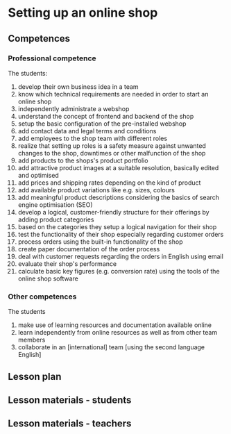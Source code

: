 # Setting up an online shop

## Competences

### Professional competence

The students:

1. develop their own business idea in a team
2. know which technical requirements are needed in order to start an online shop
3. independently administrate a webshop
4. understand the concept of frontend and backend of the shop
5. setup the basic configuration of the pre-installed webshop
6. add contact data and legal terms and conditions
7. add employees to the shop team with different roles
8. realize that setting up roles is a safety measure against unwanted changes to the shop, downtimes or other malfunction of the shop
9. add products to the shops's product portfolio
10. add attractive product images at a suitable resolution, basically edited and optimised
11. add prices and shipping rates depending on the kind of product
12. add available product variations like e.g. sizes, colours
13. add meaningful product descriptions considering the basics of search engine optimisation \(SEO\)
14. develop a logical, customer-friendly structure for their offerings by adding product categories
15. based on the categories they setup a logical navigation for their shop
16. test the functionality of their shop especially regarding customer orders
17. process orders using the built-in functionality of the shop
18. create paper documentation of the order process
19. deal with customer requests regarding the orders in English using email
20. evaluate their shop's performance
21. calculate basic key figures \(e.g. conversion rate\) using the tools of the online shop software

### Other competences

The students

1. make use of learning resources and documentation available online
2. learn independently from online resources as well as from other team members
3. collaborate in an \[international\] team \[using the second language English\]

## Lesson plan

## Lesson materials - students

## Lesson materials - teachers



